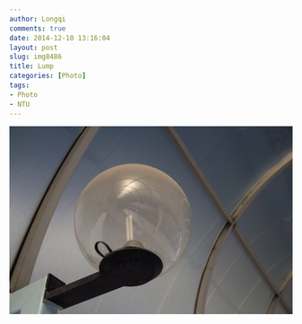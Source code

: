 ```yaml
---
author: Longqi
comments: true
date: 2014-12-10 13:16:04
layout: post
slug: img8486
title: Lump
categories: [Photo]
tags:
- Photo
- NTU
---
```


<img src="/public/images/photos/img8486.jpg" alt="Photo"/>


